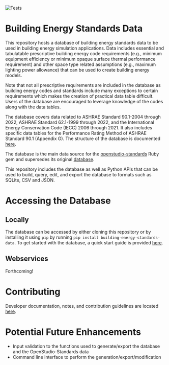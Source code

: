 ![Tests](https://github.com/pnnl/building-energy-standards-data/actions/workflows/openstudio_standards_database.yml/badge.svg)

# Building Energy Standards Data
This repository hosts a database of building energy standards data to be used in building energy simulation applications. Data includes essential and tabulatable prescriptive building energy code requirements (e.g., minimum equipment efficiency or minimum opaque surface thermal performance requirement) and other space type related assumptions (e.g., maximum lighting power allowance) that can be used to create building energy models.

Note that not all prescriptive requirements are included in the database as building energy codes and standards include many exceptions to certain requirements which makes the creation of practical data table difficult. Users of the database are encouraged to leverage knowledge of the codes along with the data tables.

The database covers data related to ASHRAE Standard 90.1-2004 through 2022, ASHRAE Standard 62.1-1999 through 2022, and the International Energy Conservation Code (IECC) 2006 through 2021. It also includes specific data tables for the Performance Rating Method of ASHRAE Standard 90.1 (Appendix G). The structure of the database is documented [here](/docs/Structure.md).

The database is the main data source for the [openstudio-standards](https://github.com/NREL/openstudio-standards) Ruby gem and supersedes its original [database](https://drive.google.com/drive/folders/1x7yEU4jnKw-gskLBih8IopStwl0KAMEi).

This repository includes the database as well as Python APIs that can be used to build, query, edit, and export the database to formats such as SQLite, CSV and JSON.

# Accessing the Database
## Locally
The database can be accessed by either cloning this repository or by installing it using `pip` by running `pip install building-energy-standards-data`. To get started with the database, a quick start guide is provided [here](/docs/QuickStartGuide.md).

## Webservices
Forthcoming!

# Contributing
Developer documentation, notes, and contribution guidelines are located [here](/docs/DeveloperNotes.md).

# Potential Future Enhancements
- Input validation to the functions used to generate/export the database and the OpenStudio-Standards data
- Command line interface to perform the generation/export/modification
